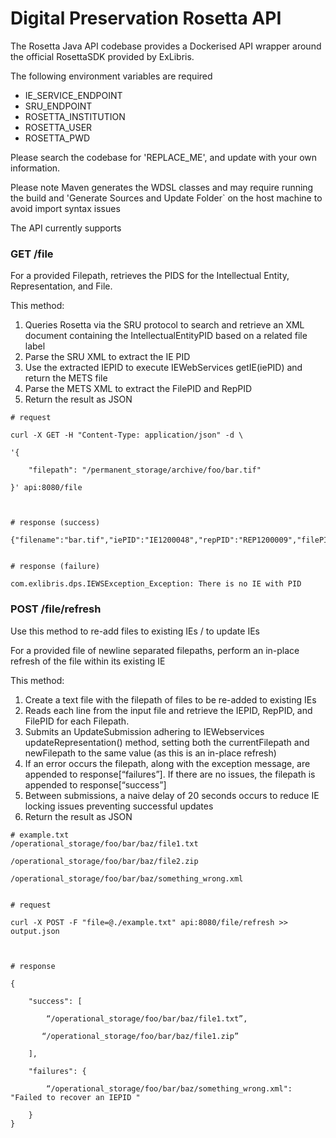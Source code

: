 # Digital Preservation Rosetta API

The Rosetta Java API codebase provides a Dockerised API wrapper around the official RosettaSDK provided by ExLibris.

The following environment variables are required
- IE_SERVICE_ENDPOINT 
- SRU_ENDPOINT 
- ROSETTA_INSTITUTION 
- ROSETTA_USER 
- ROSETTA_PWD 

Please search the codebase for 'REPLACE_ME', and update with your own information.


Please note Maven generates the WDSL classes and may require running the build and 'Generate Sources and Update Folder` on the host machine to avoid import syntax issues

The API currently supports

### GET /file 

For a provided Filepath, retrieves the PIDS for the Intellectual Entity, Representation, and File.  

This method: 
1. Queries Rosetta via the SRU protocol to search and retrieve an XML document containing the IntellectualEntityPID based on a related file label   
2. Parse the SRU XML to extract the IE PID 
3. Use the extracted IEPID to execute IEWebServices getIE(iePID)  and return the METS file 
4. Parse the METS XML to extract the FilePID and RepPID 
5. Return the result as JSON 

 
```
# request 

curl -X GET -H "Content-Type: application/json" -d \ 

'{ 

    "filepath": "/permanent_storage/archive/foo/bar.tif" 

}' api:8080/file 

 

# response (success) 

{"filename":"bar.tif","iePID":"IE1200048","repPID":"REP1200009","filePID":"FL1200050"} 

 
# response (failure) 

com.exlibris.dps.IEWSException_Exception: There is no IE with PID 
```

### POST /file/refresh 

Use this method to re-add files to existing IEs / to update IEs 

For a provided file of newline separated filepaths, perform an in-place refresh of the file within its existing IE 

 
This method: 
1. Create a text file with the filepath of files to be re-added to existing IEs 
2. Reads each line from the input file and retrieve the IEPID, RepPID, and FilePID for each Filepath. 
3. Submits an UpdateSubmission adhering to IEWebservices updateRepresentation() method, setting both the currentFilepath and newFilepath to the same value (as this is an in-place refresh) 
4. If an error occurs the filepath, along with the exception message, are appended to response[“failures”]. If there are no issues, the filepath is appended to response[“success”] 
5. Between submissions, a naive delay of 20 seconds occurs to reduce IE locking issues preventing successful updates 
6. Return the result as JSON 

 
```
# example.txt 
/operational_storage/foo/bar/baz/file1.txt 

/operational_storage/foo/bar/baz/file2.zip 

/operational_storage/foo/bar/baz/something_wrong.xml 

 
# request 

curl -X POST -F "file=@./example.txt" api:8080/file/refresh >> output.json 

 

# response 

{ 

    "success": [ 

        “/operational_storage/foo/bar/baz/file1.txt”, 

       “/operational_storage/foo/bar/baz/file1.zip” 

    ], 

    "failures": { 

        “/operational_storage/foo/bar/baz/something_wrong.xml": "Failed to recover an IEPID " 

    } 
}
```
 